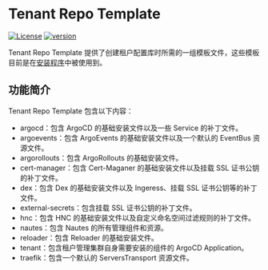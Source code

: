 # Tenant Repo Template

[![License](https://img.shields.io/badge/License-Apache%202.0-blue.svg)](https://opensource.org/licenses/Apache-2.0)
[![version](https://img.shields.io/badge/version-v0.4.1-green)]()

Tenant Repo Template 提供了创建租户配置库时所需的一组模板文件，这些模板目前是在[安装程序](https://github.com/nautes-labs/installer)中被使用到。

## 功能简介

Tenant Repo Template 包含以下内容：

- argocd：包含 ArgoCD 的基础安装文件以及一些 Service 的补丁文件。
- argoevents：包含 ArgoEvents 的基础安装文件以及一个默认的 EventBus 资源文件。
- argorollouts：包含 ArgoRollouts 的基础安装文件。
- cert-manager：包含 Cert-Maganer 的基础安装文件以及挂载 SSL 证书公钥的补丁文件。
- dex：包含 Dex 的基础安装文件以及 Ingeress、挂载 SSL 证书公钥等的补丁文件。
- external-secrets：包含挂载 SSL 证书公钥的补丁文件。
- hnc：包含 HNC 的基础安装文件以及自定义命名空间过滤规则的补丁文件。 
- nautes：包含 Nautes 的所有管理组件和资源。
- reloader：包含 Reloader 的基础安装文件。
- tenant：包含租户管理集群自身需要安装的组件的 ArgoCD Application。
- traefik：包含一个默认的 ServersTransport 资源文件。
